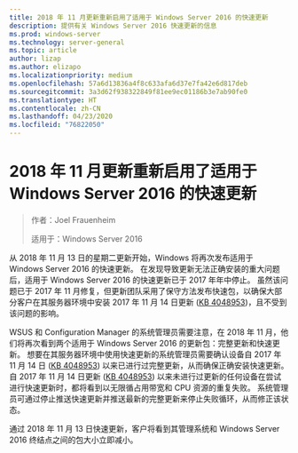 ```yaml
---
title: 2018 年 11 月更新重新启用了适用于 Windows Server 2016 的快速更新
description: 提供有关 Windows Server 2016 快速更新的信息
ms.prod: windows-server
ms.technology: server-general
ms.topic: article
author: lizap
ms.author: elizapo
ms.localizationpriority: medium
ms.openlocfilehash: 57a6d13836a4f8c633afa6d37e7fa42e6d817deb
ms.sourcegitcommit: 3a3d62f938322849f81ee9ec01186b3e7ab90fe0
ms.translationtype: HT
ms.contentlocale: zh-CN
ms.lasthandoff: 04/23/2020
ms.locfileid: "76822050"
---
```

# <a name="express-updates-for-windows-server-2016-re-enabled-for-november-2018-update"></a>2018 年 11 月更新重新启用了适用于 Windows Server 2016 的快速更新

> 作者：Joel Frauenheim
> 
> 适用于：Windows Server 2016

从 2018 年 11 月 13 日的星期二更新开始，Windows 将再次发布适用于 Windows Server 2016 的快速更新。 在发现导致更新无法正确安装的重大问题后，适用于 Windows Server 2016 的快速更新已于 2017 年年中停止。 虽然该问题已于 2017 年 11 月修复，但更新团队采用了保守方法发布快速包，以确保大部分客户在其服务器环境中安装 2017 年 11 月 14 日更新 ([KB 4048953](https://support.microsoft.com/help/4048953/windows-10-update-kb4048953))，且不受到该问题的影响。

WSUS 和 Configuration Manager 的系统管理员需要注意，在 2018 年 11 月，他们将再次看到两个适用于 Windows Server 2016 的更新包：完整更新和快速更新。 想要在其服务器环境中使用快速更新的系统管理员需要确认设备自 2017 年 11 月 14 日 ([KB 4048953](https://support.microsoft.com/help/4048953/windows-10-update-kb4048953)) 以来已进行过完整更新，从而确保正确安装快速更新。 自 2017 年 11 月 14 日更新 ([KB 4048953](https://support.microsoft.com/help/4048953/windows-10-update-kb4048953)) 以来未进行过更新的任何设备在尝试进行快速更新时，都将看到以无限循占用带宽和 CPU 资源的重复失败。  系统管理员可通过停止推送快速更新并推送最新的完整更新来停止失败循环，从而修正该状态。

通过 2018 年 11 月 13 日快速更新，客户将看到其管理系统和 Windows Server 2016 终结点之间的包大小立即减小。  